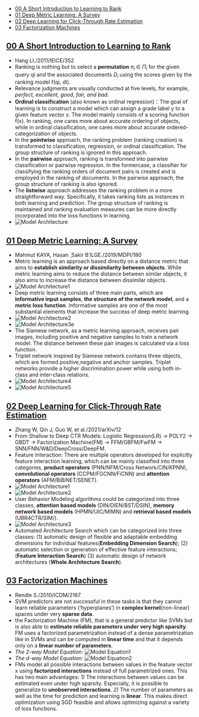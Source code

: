 <!-- TOC -->

- [00 A Short Introduction to Learning to Rank](#00-a-short-introduction-to-learning-to-rank)
- [01 Deep Metric Learning: A Survey](#01-deep-metric-learning-a-survey)
- [02 Deep Learning for Click-Through Rate Estimation](#02-deep-learning-for-click-through-rate-estimation)
- [03 Factorization Machines](#03-factorization-machines)

<!-- /TOC -->

## [00 A Short Introduction to Learning to Rank](A%20Short%20Introduction%20to%20Learning%20to%20Rank.pdf)
- Hang LI./2011/IEICE/352
- Ranking is nothing but to select a **permutation** $π_i$ ∈ $Π_i$ for the given query qi and the associated documents $D_i$ using the scores given by the ranking model f(qi, di).
- Relevance judgments are usually conducted at five levels, for example, *perfect, excellent, good, fair, and bad*.
- **Ordinal classification** (also known as ordinal regression)：The goal of learning is to construct a model which can assign a grade label y to a given feature vector x. The model mainly consists of a scoring function f(x). In ranking, one cares more about accurate ordering of objects, while in ordinal classification, one cares more about accurate ordered-categorization of objects. 
- In the **pointwise** approach, the ranking problem (ranking creation) is transformed to classification, regression, or ordinal classification. The group structure of ranking is ignored in this approach.
- In the **pairwise** approach, ranking is transformed into pairwise classification or pairwise regression. In the formercase, a classifier for classifying the ranking orders of document pairs is created and is employed in the ranking of documents. In the pairwise approach, the group structure of ranking is also ignored.
- The **listwise** approach addresses the ranking problem in a more straightforward way. Specifically, it takes ranking lists as instances in both learning and prediction. The group structure of ranking is maintained and ranking evaluation measures can be more directly incorporated into the loss functions in learning.
- ![Model Architecture](./images/A%20Short%20Introduction%20to%20Learning%20to%20Rank.png)


## [01 Deep Metric Learning: A Survey](Deep%20Metric%20Learning%20A%20Survey.pdf)
- Mahmut KAYA, Hasan ¸Sakir B˙ILGE./2019/MDPI/180
- Metric learning is an approach based directly on a distance metric that aims to **establish similarity or dissimilarity between objects**. While metric learning aims to reduce the distance between similar objects, it also aims to increase the distance between dissimilar objects.
- ![Model Architecture1](./images/Deep%20Metric%20Learning_1.png)
- Deep metric learning consists of three main parts, which are **informative input samples**, **the structure of the network model**, and a **metric loss function**.  Informative samples are one of the most substantial elements that increase the success of deep metric learning.
- ![Model Architecture2](./images/Deep%20Metric%20Learning_2.png)
- ![Model Architecture3](./images/Deep%20Metric%20Learning_3.png)e
- The Siamese network, as a metric learning approach, receives pair images, including positive and negative samples to train a network model. The distance between these pair images is calculated via a loss function.
- Triplet network inspired by Siamese network contains three objects, which are formed positive,negative and anchor samples. Triplet networks provide a higher discrimination power while using both in-class and inter-class relations.
- ![Model Architecture4](./images/Deep%20Metric%20Learning_4.png)
- ![Model Architecture5](./images/Deep%20Metric%20Learning_5.png)


## [02 Deep Learning for Click-Through Rate Estimation](Deep%20Learning%20for%20Click-Through%20Rate%20Estimation.pdf)
- Zhang W, Qin J, Guo W, et al./2021/arXiv/12
- From Shallow to Deep CTR Models: Logistic Regression(LR) -> POLY2 -> GBDT -> Factorization Machine(FM) -> FFM/GBFM/FwFM -> SNN/FNN/W&D/DeepCross/DeepFM.
- Feature Interaction: There are multiple operators developed for explicitly feature interaction learning, which can be mainly classified into three categories, **product operators** (PNN/NFM/Cross Network/CIN/KPNN), **convolutional operators** (CCPM/FGCNN/FiCNN) and **attention operators** (AFM/BiBiNET/SENET).
- ![Model Architecture1](./images/Deep%20Learning%20for%20Click-Through%20Rate%20Estimation_1.png)
- ![Model Architecture2](./images/Deep%20Learning%20for%20Click-Through%20Rate%20Estimation_2.png)
- User Behavior Modeling algorithms could be categorized into three classes, **attention based models** (DIN/DIEN/BST/DSIN), **memory network based models** (HPMN/UIC/MIMN) and **retrieval based models** (UBR4CTR/SIM/).
- ![Model Architecture3](./images/Deep%20Learning%20for%20Click-Through%20Rate%20Estimation_3.png)
- Automated Architecture Search which can be categorized into three classes: (1) automatic design of flexible and adaptable embedding dimensions for individual features(**Embedding Dimension Search**); (2) automatic selection or generation of effective feature interactions;(**Feature Interaction Search**) (3) automatic design of network architectures (**Whole Architecture Search**).


## [03 Factorization Machines](./Factorization%20Machines.pdf)
- Rendle S./2010/ICDM/2167
- SVM predictors are not successful in these tasks is that they cannot learn reliable parameters (‘hyperplanes’) in **complex kernel**(non-linear) spaces under very **sparse data**.
- the Factorization Machine (FM), that is a general predictor like SVMs but is also able to **estimate reliable parameters under very high sparsity**. FM uses a factorized parametrization instead of a dense parametrization like in SVMs and can be computed in **linear time** and that it depends only on a **linear number of parameters**.
- *The 2-way Model Equation:* ![Model Equation1](./images/FM_1.png)
- *The d-way Model Equation:* ![Model Equation2](./images/FM_2.png)
- FMs model all possible interactions between values in the feature vector x using **factorized interactions** instead of full parametrized ones. This has two main advantages: *1)* The interactions between values can be estimated even under high sparsity. Especially, it is possible to generalize to **unobserved interactions**. *2)* The number of parameters as well as the time for prediction and learning is **linear**. This makes direct optimization using SGD feasible and allows optimizing against a variety of loss functions.
